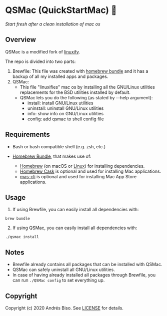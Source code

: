 # QSMac (QuickStartMac) :robot:
*Start fresh after a clean installation of mac os*

## Overview

QSMac is a modified fork of [linuxify](https://github.com/fabiomaia/linuxify).

The repo is divided into two parts:
1. Brewfile: This file was created with [homebrew bundle](https://github.com/Homebrew/homebrew-bundle) and it has a backup of all my installed apps and packages.
2. QSMac:
    - This file "linuxifies" mac os by installing all the GNU/Linux utilities replacements for the BSD utilities installed by default.
    - QSMac lets you do the following (as stated by --help argument):
        - install: install GNU/Linux utilities
        - uninstall: uninstall GNU/Linux utilities
        - info: show info on GNU/Linux utilities
        - config: add qsmac to shell config file

## Requirements

- Bash or bash compatible shell (e.g. zsh, etc.)

- [Homebrew Bundle](https://github.com/Homebrew/homebrew-bundle), that makes use of:
    - [Homebrew](https://github.com/Homebrew/brew) (on macOS or [Linux](https://docs.brew.sh/Homebrew-on-Linux)) for installing dependencies.
    - [Homebrew Cask](https://github.com/Homebrew/homebrew-cask) is optional and used for installing Mac applications.
    - [mas-cli](https://github.com/mas-cli/mas) is optional and used for installing Mac App Store applications.

## Usage

1. If using Brewfile, you can easily install all dependencies with:
```
brew bundle
```
2. If using QSMac, you can easily install all dependencies with:
```
./qsmac install
```

## Notes

- Brewfile already contains all packages that can be installed with QSMac.
- QSMac can safely uninstall all GNU/Linux utilities.
- In case of having already installed all packages through Brewfile, you can run ``` ./QSMac config ``` to set everything up.

## Copyright

Copyright (c) 2020 Andrés Biso. See [LICENSE](https://github.com/andresbiso/QSMac/blob/master/LICENSE) for details.

